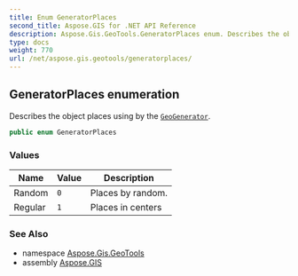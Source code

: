 ```yaml
---
title: Enum GeneratorPlaces
second_title: Aspose.GIS for .NET API Reference
description: Aspose.Gis.GeoTools.GeneratorPlaces enum. Describes the object places using by the GeoGenerator.
type: docs
weight: 770
url: /net/aspose.gis.geotools/generatorplaces/
---
```

## GeneratorPlaces enumeration

Describes the object places using by the [`GeoGenerator`](../geogenerator/).

```csharp
public enum GeneratorPlaces
```

### Values

| Name | Value | Description |
| --- | --- | --- |
| Random | `0` | Places by random. |
| Regular | `1` | Places in centers |

### See Also

* namespace [Aspose.Gis.GeoTools](../../aspose.gis.geotools/)
* assembly [Aspose.GIS](../../)



